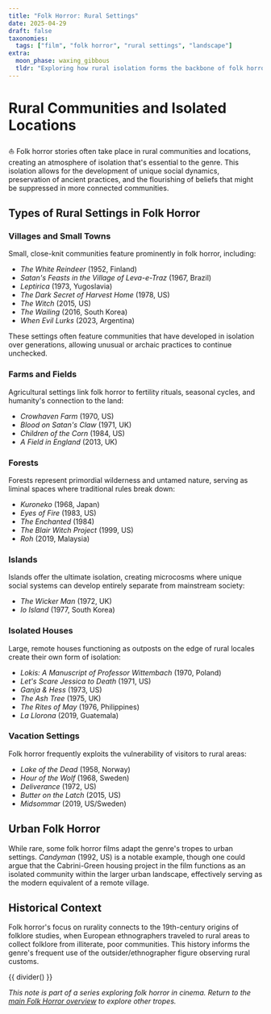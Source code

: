 ```yaml
---
title: "Folk Horror: Rural Settings"
date: 2025-04-29
draft: false
taxonomies:
  tags: ["film", "folk horror", "rural settings", "landscape"]
extra:
  moon_phase: waxing_gibbous
  tldr: "Exploring how rural isolation forms the backbone of folk horror narratives."
---
```


# Rural Communities and Isolated Locations

<span class="og">⛵</span> Folk horror stories often take place in rural communities and locations, creating an atmosphere of isolation that's essential to the genre. This isolation allows for the development of unique social dynamics, preservation of ancient practices, and the flourishing of beliefs that might be suppressed in more connected communities.

## Types of Rural Settings in Folk Horror

### Villages and Small Towns

Small, close-knit communities feature prominently in folk horror, including:
- *The White Reindeer* (1952, Finland)
- *Satan's Feasts in the Village of Leva-e-Traz* (1967, Brazil)
- *Leptirica* (1973, Yugoslavia)
- *The Dark Secret of Harvest Home* (1978, US)
- *The Witch* (2015, US)
- *The Wailing* (2016, South Korea)
- *When Evil Lurks* (2023, Argentina)

These settings often feature communities that have developed in isolation over generations, allowing unusual or archaic practices to continue unchecked.

### Farms and Fields

Agricultural settings link folk horror to fertility rituals, seasonal cycles, and humanity's connection to the land:
- *Crowhaven Farm* (1970, US)
- *Blood on Satan's Claw* (1971, UK)
- *Children of the Corn* (1984, US)
- *A Field in England* (2013, UK)

### Forests

Forests represent primordial wilderness and untamed nature, serving as liminal spaces where traditional rules break down:
- *Kuroneko* (1968, Japan)
- *Eyes of Fire* (1983, US)
- *The Enchanted* (1984)
- *The Blair Witch Project* (1999, US)
- *Roh* (2019, Malaysia)

### Islands

Islands offer the ultimate isolation, creating microcosms where unique social systems can develop entirely separate from mainstream society:
- *The Wicker Man* (1972, UK)
- *Io Island* (1977, South Korea)

### Isolated Houses

Large, remote houses functioning as outposts on the edge of rural locales create their own form of isolation:
- *Lokis: A Manuscript of Professor Wittembach* (1970, Poland)
- *Let's Scare Jessica to Death* (1971, US)
- *Ganja & Hess* (1973, US)
- *The Ash Tree* (1975, UK)
- *The Rites of May* (1976, Philippines)
- *La Llorona* (2019, Guatemala)

### Vacation Settings

Folk horror frequently exploits the vulnerability of visitors to rural areas:
- *Lake of the Dead* (1958, Norway)
- *Hour of the Wolf* (1968, Sweden)
- *Deliverance* (1972, US)
- *Butter on the Latch* (2015, US)
- *Midsommar* (2019, US/Sweden)

## Urban Folk Horror

While rare, some folk horror films adapt the genre's tropes to urban settings. *Candyman* (1992, US) is a notable example, though one could argue that the Cabrini-Green housing project in the film functions as an isolated community within the larger urban landscape, effectively serving as the modern equivalent of a remote village.

## Historical Context

Folk horror's focus on rurality connects to the 19th-century origins of folklore studies, when European ethnographers traveled to rural areas to collect folklore from illiterate, poor communities. This history informs the genre's frequent use of the outsider/ethnographer figure observing rural customs.

{{ divider() }}

*This note is part of a series exploring folk horror in cinema. Return to the [main Folk Horror overview](@/notes/folk-horror-overview.md) to explore other tropes.*
